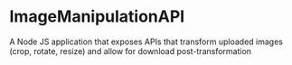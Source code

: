 # ImageManipulationAPI
A Node JS application that exposes APIs that transform uploaded images (crop, rotate, resize) and allow for download post-transformation
